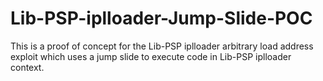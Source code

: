 # Lib-PSP-iplloader-Jump-Slide-POC
This is a proof of concept for the Lib-PSP iplloader arbitrary load address exploit which uses a jump slide to execute code in Lib-PSP iplloader context.
